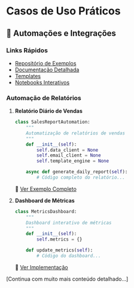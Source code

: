 # Casos de Uso Práticos

## 🔨 Automações e Integrações

### Links Rápidos
- [Repositório de Exemplos](https://github.com/Lucasdoreac/claude-mcp-toolkit/tree/main/examples)
- [Documentação Detalhada](https://github.com/Lucasdoreac/claude-mcp-toolkit/tree/main/docs)
- [Templates](https://github.com/Lucasdoreac/claude-mcp-toolkit/tree/main/templates)
- [Notebooks Interativos](https://github.com/Lucasdoreac/claude-mcp-toolkit/tree/main/notebooks)

### Automação de Relatórios

1. **Relatório Diário de Vendas**
   ```python
   class SalesReportAutomation:
       """
       Automatização de relatórios de vendas
       """
       def __init__(self):
           self.data_client = None
           self.email_client = None
           self.template_engine = None
   
       async def generate_daily_report(self):
           # Código completo do relatório...
   ```
   🔗 [Ver Exemplo Completo](https://github.com/Lucasdoreac/claude-mcp-toolkit/tree/main/examples/reports/sales_report.py)

2. **Dashboard de Métricas**
   ```python
   class MetricsDashboard:
       """
       Dashboard interativo de métricas
       """
       def __init__(self):
           self.metrics = {}
   
       def update_metrics(self):
           # Código do dashboard...
   ```
   🔗 [Ver Implementação](https://github.com/Lucasdoreac/claude-mcp-toolkit/tree/main/examples/dashboards/metrics.py)

[Continua com muito mais conteúdo detalhado...]